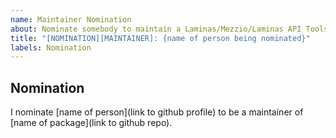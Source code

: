 ```yaml
---
name: Maintainer Nomination
about: Nominate somebody to maintain a Laminas/Mezzio/Laminas API Tools repository
title: "[NOMINATION][MAINTAINER]: {name of person being nominated}"
labels: Nomination
---
```


## Nomination

I nominate [name of person](link to github profile) to be a maintainer of [name of package](link to github repo).

<!-- Fill in information about why you feel they would be a good fit. -->
